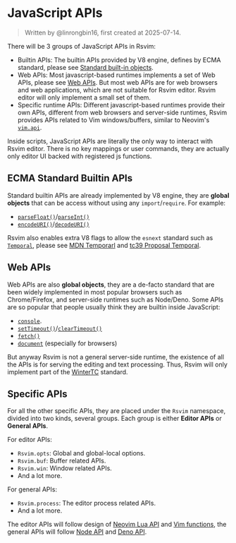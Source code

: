 # JavaScript APIs

> Written by @linrongbin16, first created at 2025-07-14.

There will be 3 groups of JavaScript APIs in Rsvim:

- Builtin APIs: The builtin APIs provided by V8 engine, defines by ECMA standard, please see [Standard built-in objects](https://developer.mozilla.org/en-US/docs/Web/JavaScript/Reference/Global_Objects).
- Web APIs: Most javascript-based runtimes implements a set of Web APIs, please see [Web APIs](https://developer.mozilla.org/en-US/docs/Web/API). But most web APIs are for web browsers and web applications, which are not suitable for Rsvim editor. Rsvim editor will only implement a small set of them.
- Specific runtime APIs: Different javascript-based runtimes provide their own APIs, different from web browsers and server-side runtimes, Rsvim provides APIs related to Vim windows/buffers, similar to Neovim's [`vim.api`](https://neovim.io/doc/user/api.html).

Inside scripts, JavaScript APIs are literally the only way to interact with Rsvim editor. There is no key mappings or user commands, they are actually only editor UI backed with registered js functions.

## ECMA Standard Builtin APIs

Standard builtin APIs are already implemented by V8 engine, they are **global objects** that can be access without using any `import`/`require`. For example:

- [`parseFloat()`](https://developer.mozilla.org/en-US/docs/Web/JavaScript/Reference/Global_Objects/parseFloat)/[`parseInt()`](https://developer.mozilla.org/en-US/docs/Web/JavaScript/Reference/Global_Objects/parseInt)
- [`encodeURI()`](https://developer.mozilla.org/en-US/docs/Web/JavaScript/Reference/Global_Objects/encodeURI)/[`decodeURI()`](https://developer.mozilla.org/en-US/docs/Web/JavaScript/Reference/Global_Objects/decodeURI)

Rsvim also enables extra V8 flags to allow the `esnext` standard such as [`Temporal`](https://developer.mozilla.org/en-US/docs/Web/JavaScript/Reference/Global_Objects/Temporal), please see [MDN Temporarl](https://developer.mozilla.org/en-US/docs/Web/JavaScript/Reference/Global_Objects/Temporal) and [tc39 Proposal Temporal](https://tc39.es/proposal-temporal/).

## Web APIs

Web APIs are also **global objects**, they are a de-facto standard that are been widely implemented in most popular browsers such as Chrome/Firefox, and server-side runtimes such as Node/Deno. Some APIs are so popular that people usually think they are builtin inside JavaScript:

- [`console`](https://developer.mozilla.org/en-US/docs/Web/API/console).
- [`setTimeout()`](https://developer.mozilla.org/en-US/docs/Web/API/Window/setTimeout)/[`clearTimeout()`](https://developer.mozilla.org/en-US/docs/Web/API/Window/clearTimeout)
- [`fetch()`](https://developer.mozilla.org/en-US/docs/Web/API/Window/fetch)
- [`document`](https://developer.mozilla.org/en-US/docs/Web/API/Window/document) (especially for browsers)

But anyway Rsvim is not a general server-side runtime, the existence of all the APIs is for serving the editing and text processing. Thus, Rsvim will only implement part of the [WinterTC](https://min-common-api.proposal.wintertc.org/) standard.

## Specific APIs

For all the other specific APIs, they are placed under the `Rsvim` namespace, divided into two kinds, several groups. Each group is either **Editor APIs** or **General APIs**.

For editor APIs:

- `Rsvim.opts`: Global and global-local options.
- `Rsvim.buf`: Buffer related APIs.
- `Rsvim.win`: Window related APIs.
- And a lot more.

For general APIs:

- `Rsvim.process`: The editor process related APIs.
- And a lot more.

The editor APIs will follow design of [Neovim Lua API](https://neovim.io/doc/user/api.html) and [Vim functions](https://vimhelp.org/), the general APIs will follow [Node API](https://nodejs.org/api/n-api.html) and [Deno API](https://docs.deno.com/api/deno/~/Deno).
